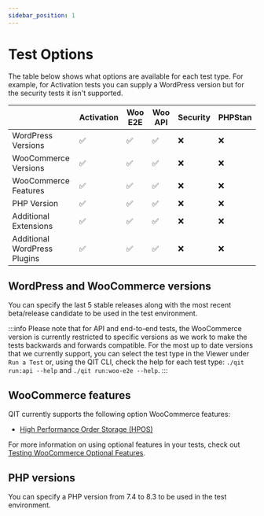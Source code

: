 ```yaml
---
sidebar_position: 1
---
```


# Test Options

The table below shows what options are available for each test type. For example, for Activation tests you can supply a WordPress version but for the security tests it isn't supported.

|                              | Activation | Woo E2E | Woo API | Security | PHPStan |
| ---------------------------- | ---------- |---------|---------| -------- | ------- |
| WordPress Versions           | ✅         | ✅       | ✅       | ❌       | ❌      |
| WooCommerce Versions         | ✅         | ✅       | ✅       | ❌       | ❌      |
| WooCommerce Features         | ✅         | ✅       | ✅       | ❌       | ❌      |
| PHP Version                  | ✅         | ✅       | ✅       | ❌       | ❌      |
| Additional Extensions        | ✅         | ✅       | ✅       | ❌       | ❌      |
| Additional WordPress Plugins | ✅         | ✅       | ✅       | ❌       | ❌      |

## WordPress and WooCommerce versions

You can specify the last 5 stable releases along with the most recent beta/release candidate to be used in the test environment.

:::info
Please note that for API and end-to-end tests, the WooCommerce version is currently restricted to specific versions as we work to make the tests backwards and forwards compatible. For the most up to date versions that we currently support, you can select the test type in the Viewer under `Run a Test` or, using the QIT CLI, check the help for each test type: `./qit run:api --help` and `./qit run:woo-e2e --help`.
:::

## WooCommerce features

QIT currently supports the following option WooCommerce features:

- [High Performance Order Storage (HPOS)](https://developer.woocommerce.com/roadmap/high-performance-order-storage/)

For more information on using optional features in your tests, check out [Testing WooCommerce Optional Features](../cli/running-tests#using-optional-features).

## PHP versions

You can specify a PHP version from 7.4 to 8.3 to be used in the test environment.
